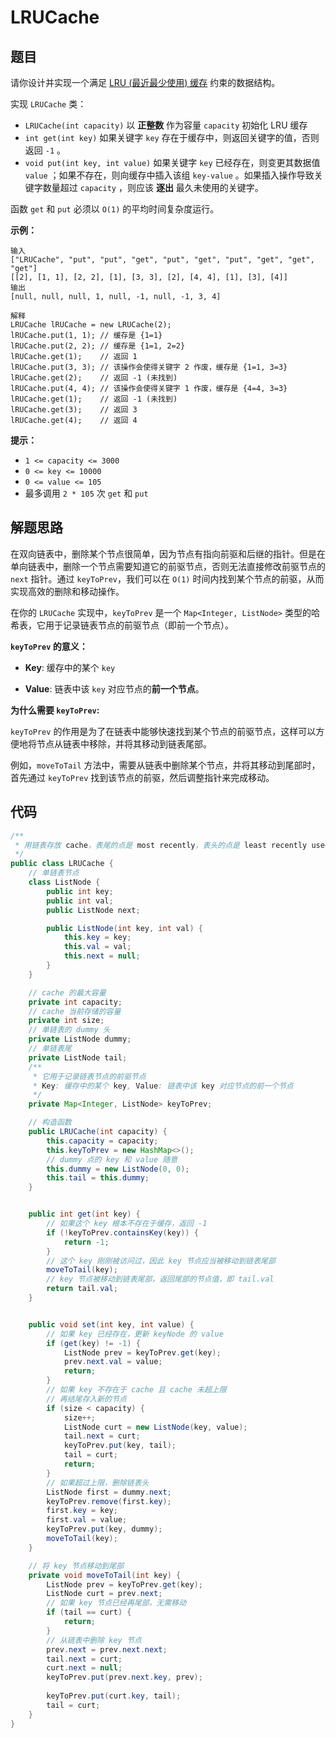 # LRUCache

## 题目

请你设计并实现一个满足 [LRU (最近最少使用) 缓存](https://baike.baidu.com/item/LRU) 约束的数据结构。

实现 `LRUCache` 类：

- `LRUCache(int capacity)` 以 **正整数** 作为容量 `capacity` 初始化 LRU 缓存
- `int get(int key)` 如果关键字 `key` 存在于缓存中，则返回关键字的值，否则返回 `-1` 。
- `void put(int key, int value)` 如果关键字 `key` 已经存在，则变更其数据值 `value` ；如果不存在，则向缓存中插入该组 `key-value` 。如果插入操作导致关键字数量超过 `capacity` ，则应该 **逐出** 最久未使用的关键字。

函数 `get` 和 `put` 必须以 `O(1)` 的平均时间复杂度运行。

**示例：**

```
输入
["LRUCache", "put", "put", "get", "put", "get", "put", "get", "get", "get"]
[[2], [1, 1], [2, 2], [1], [3, 3], [2], [4, 4], [1], [3], [4]]
输出
[null, null, null, 1, null, -1, null, -1, 3, 4]

解释
LRUCache lRUCache = new LRUCache(2);
lRUCache.put(1, 1); // 缓存是 {1=1}
lRUCache.put(2, 2); // 缓存是 {1=1, 2=2}
lRUCache.get(1);    // 返回 1
lRUCache.put(3, 3); // 该操作会使得关键字 2 作废，缓存是 {1=1, 3=3}
lRUCache.get(2);    // 返回 -1 (未找到)
lRUCache.put(4, 4); // 该操作会使得关键字 1 作废，缓存是 {4=4, 3=3}
lRUCache.get(1);    // 返回 -1 (未找到)
lRUCache.get(3);    // 返回 3
lRUCache.get(4);    // 返回 4
```

**提示：**

- `1 <= capacity <= 3000`
- `0 <= key <= 10000`
- `0 <= value <= 105`
- 最多调用 `2 * 105` 次 `get` 和 `put`



## 解题思路

在双向链表中，删除某个节点很简单，因为节点有指向前驱和后继的指针。但是在单向链表中，删除一个节点需要知道它的前驱节点，否则无法直接修改前驱节点的 `next` 指针。通过 `keyToPrev`，我们可以在 `O(1)` 时间内找到某个节点的前驱，从而实现高效的删除和移动操作。

在你的 `LRUCache` 实现中，`keyToPrev` 是一个 `Map<Integer, ListNode>` 类型的哈希表，它用于记录链表节点的前驱节点（即前一个节点）。



**`keyToPrev` 的意义：**

- **Key**: 缓存中的某个 `key`

- **Value**: 链表中该 `key` 对应节点的**前一个节点**。

  

**为什么需要 `keyToPrev`:**

`keyToPrev` 的作用是为了在链表中能够快速找到某个节点的前驱节点，这样可以方便地将节点从链表中移除，并将其移动到链表尾部。

例如，`moveToTail` 方法中，需要从链表中删除某个节点，并将其移动到尾部时，首先通过 `keyToPrev` 找到该节点的前驱，然后调整指针来完成移动。

## 代码

```java
/**
 * 用链表存放 cache，表尾的点是 most recently，表头的点是 least recently used
 */
public class LRUCache {
    // 单链表节点
    class ListNode {
        public int key;
        public int val;
        public ListNode next;

        public ListNode(int key, int val) {
            this.key = key;
            this.val = val;
            this.next = null;
        }
    }

    // cache 的最大容量
    private int capacity;
    // cache 当前存储的容量
    private int size;
    // 单链表的 dummy 头
    private ListNode dummy;
    // 单链表尾
    private ListNode tail;
    /**
     * 它用于记录链表节点的前驱节点
     * Key: 缓存中的某个 key, Value: 链表中该 key 对应节点的前一个节点
     */
    private Map<Integer, ListNode> keyToPrev;

    // 构造函数
    public LRUCache(int capacity) {
        this.capacity = capacity;
        this.keyToPrev = new HashMap<>();
        // dummy 点的 key 和 value 随意
        this.dummy = new ListNode(0, 0);
        this.tail = this.dummy;
    }


    public int get(int key) {
        // 如果这个 key 根本不存在于缓存，返回 -1
        if (!keyToPrev.containsKey(key)) {
            return -1;
        }
        // 这个 key 刚刚被访问过，因此 key 节点应当被移动到链表尾部
        moveToTail(key);
        // key 节点被移动到链表尾部，返回尾部的节点值，即 tail.val
        return tail.val;
    }


    public void set(int key, int value) {
        // 如果 key 已经存在，更新 keyNode 的 value
        if (get(key) != -1) {
            ListNode prev = keyToPrev.get(key);
            prev.next.val = value;
            return;
        }
        // 如果 key 不存在于 cache 且 cache 未超上限
        // 再结尾存入新的节点
        if (size < capacity) {
            size++;
            ListNode curt = new ListNode(key, value);
            tail.next = curt;
            keyToPrev.put(key, tail);
            tail = curt;
            return;
        }
        // 如果超过上限，删除链表头
        ListNode first = dummy.next;
        keyToPrev.remove(first.key);
        first.key = key;
        first.val = value;
        keyToPrev.put(key, dummy);
        moveToTail(key);
    }

    // 将 key 节点移动到尾部
    private void moveToTail(int key) {
        ListNode prev = keyToPrev.get(key);
        ListNode curt = prev.next;
        // 如果 key 节点已经再尾部，无需移动
        if (tail == curt) {
            return;
        }
        // 从链表中删除 key 节点
        prev.next = prev.next.next;
        tail.next = curt;
        curt.next = null;
        keyToPrev.put(prev.next.key, prev);
        
        keyToPrev.put(curt.key, tail);
        tail = curt;
    }
}
```

